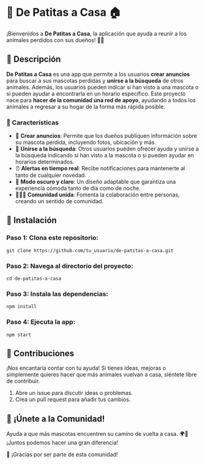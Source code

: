 # 🐾 **De Patitas a Casa** 🏠

¡Bienvenidos a **De Patitas a Casa**, la aplicación que ayuda a reunir a los animales perdidos con sus dueños! 🐶🐱

## 📱 Descripción

**De Patitas a Casa** es una app que permite a los usuarios **crear anuncios** para buscar a sus mascotas perdidas y **unirse a la búsqueda** de otros animales. Además, los usuarios pueden indicar si han visto a una mascota o si pueden ayudar a encontrarla en un horario específico. Este proyecto nace para **hacer de la comunidad una red de apoyo**, ayudando a todos los animales a regresar a su hogar de la forma más rápida posible.

### 🔑 Características

- 📝 **Crear anuncios**: Permite que los dueños publiquen información sobre su mascota perdida, incluyendo fotos, ubicación y más.
- 🐾 **Unirse a la búsqueda**: Otros usuarios pueden ofrecer ayuda y unirse a la búsqueda indicando si han visto a la mascota o si pueden ayudar en horarios determinados.
- ⏰ **Alertas en tiempo real**: Recibe notificaciones para mantenerte al tanto de cualquier novedad.
- 🌙 **Modo oscuro y claro**: Un diseño adaptable que garantiza una experiencia cómoda tanto de día como de noche.
- 🧑‍🤝‍🧑 **Comunidad unida**: Fomenta la colaboración entre personas, creando un sentido de comunidad.

## 🚀 Instalación

### **Paso 1:** Clona este repositorio:

`git clone https://github.com/tu_usuario/de-patitas-a-casa.git`

### **Paso 2:** Navega al directorio del proyecto:

`cd de-patitas-a-casa`

### **Paso 3:** Instala las dependencias:

`npm install`

### **Paso 4:** Ejecuta la app:

`npm start`

## 🤝 Contribuciones

¡Nos encantaría contar con tu ayuda! Si tienes ideas, mejoras o simplemente quieres hacer que más animales vuelvan a casa, siéntete libre de contribuir.

1. Abre un issue para discutir ideas o problemas.
2. Crea un pull request para añadir tus cambios.

## 🌟 ¡Únete a la Comunidad!

Ayuda a que más mascotas encuentren su camino de vuelta a casa. 🌍💙 ¡Juntos podemos hacer una gran diferencia!

🦄 ¡Gracias por ser parte de esta comunidad!
